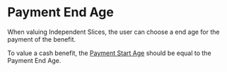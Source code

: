 # Payment End Age

When valuing Independent Slices, the user can choose a end age for the
payment of the benefit.

To value a cash benefit, the [Payment Start
Age](actives_basis+paystart.md) should be equal to the Payment End Age.
